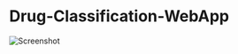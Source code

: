 # Drug-Classification-WebApp
![Screenshot](https://user-images.githubusercontent.com/86239697/164969874-d168abbf-ee40-4b11-b3ce-bf9268a2e833.jpeg)
